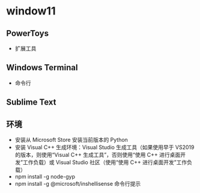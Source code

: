 # window11

## PowerToys

+ 扩展工具

## Windows Terminal

+ 命令行

## Sublime Text

## 环境

+ 安装从 Microsoft Store 安装当前版本的 Python
+ 安装 Visual C++ 生成环境：Visual Studio 生成工具（如果使用早于 VS2019 的版本，则使用“Visual C++ 生成工具”，否则使用“使用 C++ 进行桌面开发”工作负载）或 Visual Studio 社区（使用“使用 C++ 进行桌面开发”工作负载）
+ npm install -g node-gyp
+ npm install -g @microsoft/inshellisense 命令行提示
